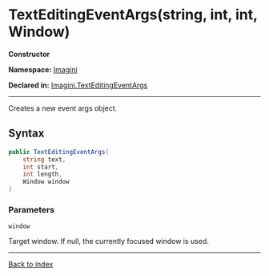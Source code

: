 # TextEditingEventArgs(string, int, int, Window)

**Constructor**

**Namespace:** [Imagini](Imagini.md)

**Declared in:** [Imagini.TextEditingEventArgs](Imagini.TextEditingEventArgs.md)

------



Creates a new event args object.


## Syntax

```csharp
public TextEditingEventArgs(
	string text,
	int start,
	int length,
	Window window
)
```

### Parameters

`window`

Target window. If null, the currently focused window is used.

------

[Back to index](index.md)